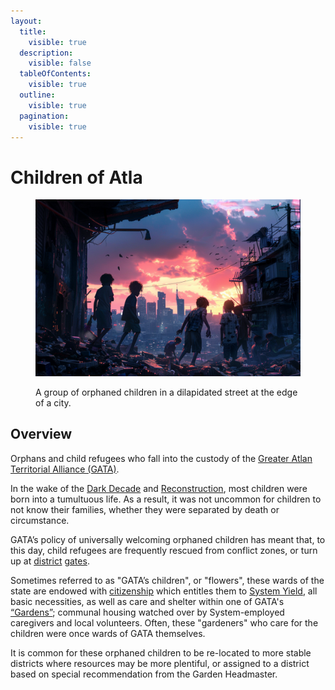```yaml
---
layout:
  title:
    visible: true
  description:
    visible: false
  tableOfContents:
    visible: true
  outline:
    visible: true
  pagination:
    visible: true
---
```


# Children of Atla

<figure><img src="../../../.gitbook/assets/childrenofgata-877.png" alt=""><figcaption><p>A group of orphaned children in a dilapidated street at the edge of a city.</p></figcaption></figure>

## Overview

Orphans and child refugees who fall into the custody of the [Greater Atlan Territorial Alliance (GATA)](../the-basics.md).&#x20;

In the wake of the [Dark Decade](../../history/the-dark-decade.md) and [Reconstruction](../../history/the-reconstruction.md), most children were born into a tumultuous life. As a result, it was not uncommon for children to not know their families, whether they were separated by death or circumstance.

GATA’s policy of universally welcoming orphaned children has meant that, to this day, child refugees are frequently rescued from conflict zones, or turn up at [district](../politics/districts.md) [gates](../borders-and-travel/gates.md).

Sometimes referred to as "GATA’s children", or "flowers", these wards of the state are endowed with [citizenship](../politics/keys.md#citizenship-keys) which entitles them to [System Yield](../politics/yield.md), all basic necessities, as well as care and shelter within one of GATA's [“Gardens”](../institutions/gardens.md); communal housing watched over by System-employed caregivers and local volunteers. Often, these "gardeners" who care for the children were once wards of GATA themselves.

It is common for these orphaned children to be re-located to more stable districts where resources may be more plentiful, or assigned to a district based on special recommendation from the Garden Headmaster.
